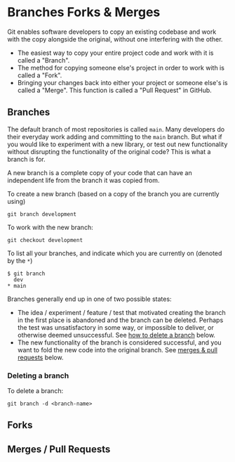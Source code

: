 # Branches Forks & Merges

Git enables software developers to copy an existing codebase and work with the copy alongside the original, without one interfering with the other. 

- The easiest way to copy your entire project code and work with it is called a "Branch".
- The method for copying someone else's project in order to work with is called a "Fork".
- Bringing your changes back into either your project or someone else's is called a "Merge". This function is called a "Pull Request" in GitHub.

## Branches

The default branch of most repositories is called `main`. Many developers do their everyday work adding and committing to the `main` branch. But what if you would like to experiment with a new library, or test out new functionality without disrupting the functionality of the original code? This is what a branch is for.

A new branch is a complete copy of your code that can have an independent life from the branch it was copied from. 

To create a new branch (based on a copy of the branch you are currently using)
```
git branch development
```
To work with the new branch:
```
git checkout development
```
To list all your branches, and indicate which you are currently on (denoted by the `*`)
```
$ git branch
  dev
* main
```

Branches generally end up in one of two possible states:

- The idea / experiment / feature / test that motivated creating the branch in the first place is abandoned and the branch can be deleted. Perhaps the test was unsatisfactory in some way, or impossible to deliver, or otherwise deemed unsuccessful. See [how to delete a branch](#deleting-a-branch) below.
- The new functionality of the branch is considered successful, and you want to fold the new code into the original branch. See [merges & pull requests](merges--pull-requests) below.

### Deleting a branch

To delete a branch:
```
git branch -d <branch-name>
```

## Forks

## Merges / Pull Requests